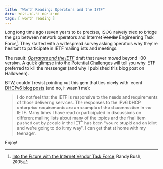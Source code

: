 ```yaml
---
title: "Worth Reading: Operators and the IETF"
date: 2021-10-31 08:01:00
tags: [ worth reading ]
---
```

Long long time ago (seven years to be precise), ISOC naively tried to bridge the gap between network operators and Internet ~~Vendor~~ Engineering Task Force[^1]. They started with a widespread survey asking operators why they're hesitant to participate in IETF mailing lists and meetings.

[^1]: [Into the Future with the Internet Vendor Task Force](https://archive.psg.com/051000.sigcomm-ivtf.pdf), Randy Bush, 2005

The result: [*Operators and the IETF*](https://datatracker.ietf.org/doc/html/draft-opsawg-operators-ietf-00) draft that never moved beyond -00 version. A quick glimpse into the [Potential Challenges](https://datatracker.ietf.org/doc/html/draft-opsawg-operators-ietf-00#section-3) will tell you why IETF preferred to kill the messenger (and why I published this blog post on Halloween).
<!--more-->
BTW, couldn't resist pointing out this gem that ties nicely with recent [DHCPv6 blog posts](https://blog.ipspace.net/2021/10/ipv6-multiple-addresses-per-interface.html) (and no, it wasn't me):

> I do not feel that the IETF is responsive to the needs and requirements of those delivering services. The responses to the IPv6 DHCP enterprise requirements are an example of the disconnection in the IETF.  Many times I have read or participated in discussions on different mailing lists about many of the topics and the final item pushed out by people in the IETF has been "you're stupid and an idiot and we're going to do it my way". I can get that at home with my teenager.

Enjoy!
